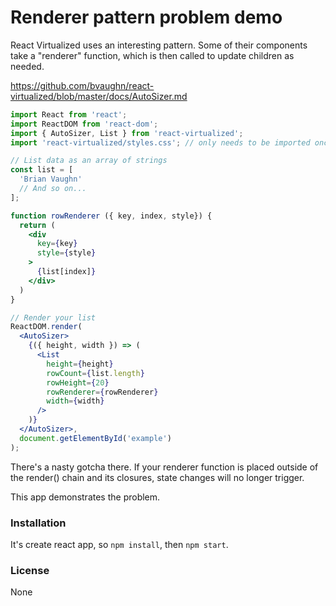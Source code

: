 # Renderer pattern problem demo

React Virtualized uses an interesting pattern. Some of their components take a "renderer" function, which is then called to update children as needed. 

https://github.com/bvaughn/react-virtualized/blob/master/docs/AutoSizer.md

```jsx
import React from 'react';
import ReactDOM from 'react-dom';
import { AutoSizer, List } from 'react-virtualized';
import 'react-virtualized/styles.css'; // only needs to be imported once

// List data as an array of strings
const list = [
  'Brian Vaughn'
  // And so on...
];

function rowRenderer ({ key, index, style}) {
  return (
    <div
      key={key}
      style={style}
    >
      {list[index]}
    </div>
  )
}

// Render your list
ReactDOM.render(
  <AutoSizer>
    {({ height, width }) => (
      <List
        height={height}
        rowCount={list.length}
        rowHeight={20}
        rowRenderer={rowRenderer}
        width={width}
      />
    )}
  </AutoSizer>,
  document.getElementById('example')
);

```

There's a nasty gotcha there. If your renderer function is placed outside of the render() chain and its closures, state changes will no longer trigger.

This app demonstrates the problem.

### Installation

It's create react app, so `npm install`, then `npm start`.

### License

None